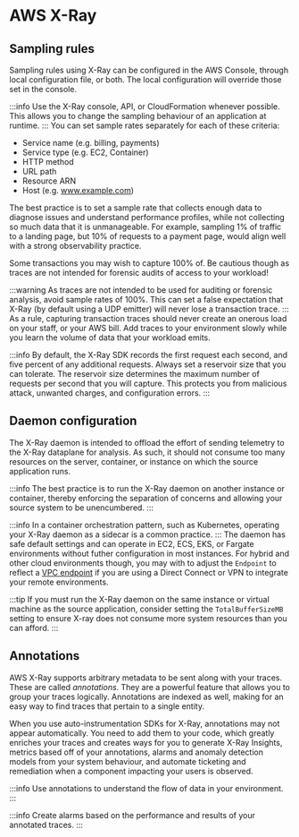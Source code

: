 # AWS X-Ray
 
## Sampling rules

Sampling rules using X-Ray can be configured in the AWS Console, through local configuration file, or both. The local configuration will override those set in the console. 

:::info
	Use the X-Ray console, API, or CloudFormation whenever possible. This allows you to change the sampling behaviour of an application at runtime.
:::
You can set sample rates separately for each of these criteria:

* Service name (e.g. billing, payments)
* Service type (e.g. EC2, Container)
* HTTP method
* URL path
* Resource ARN
* Host (e.g. www.example.com)

The best practice is to set a sample rate that collects enough data to diagnose issues and understand performance profiles, while not collecting so much data that it is unmanageable. For example, sampling 1% of traffic to a landing page, but 10% of requests to a payment page, would align well with a strong observability practice.

Some transactions you may wish to capture 100% of. Be cautious though as traces are not intended for forensic audits of access to your workload!

:::warning
	As traces are not intended to be used for auditing or forensic analysis, avoid sample rates of 100%. This can set a false expectation that X-Ray (by default using a UDP emitter) will never lose a transaction trace.
:::
As a rule, capturing transaction traces should never create an onerous load on your staff, or your AWS bill. Add traces to your environment slowly while you learn the volume of data that your workload emits.

:::info
	By default, the X-Ray SDK records the first request each second, and five percent of any additional requests.
	Always set a reservoir size that you can tolerate. The reservoir size determines the maximum number of requests per second that you will capture. This protects you from malicious attack, unwanted charges, and configuration errors.
:::
## Daemon configuration

The X-Ray daemon is intended to offload the effort of sending telemetry to the X-Ray dataplane for analysis. As such, it should not consume too many resources on the server, container, or instance on which the source application runs.

:::info
	The best practice is to run the X-Ray daemon on another instance or container, thereby enforcing the separation of concerns and allowing your source system to be unencumbered. 
:::

:::info
	In a container orchestration pattern, such as Kubernetes, operating your X-Ray daemon as a sidecar is a common practice.
:::
The daemon has safe default settings and can operate in EC2, ECS, EKS, or Fargate environments without futher configuration in most instances. For hybrid and other cloud environments though, you may with to adjust the `Endpoint` to reflect a [VPC endpoint](https://docs.aws.amazon.com/vpc/latest/privatelink/concepts.html) if you are using a Direct Connect or VPN to integrate your remote environments.

:::tip
	If you must run the X-Ray daemon on the same instance or virtual machine as the source application, consider setting the `TotalBufferSizeMB` setting to ensure X-ray does not consume more system resources than you can afford.
:::
## Annotations

AWS X-Ray supports arbitrary metadata to be sent along with your traces. These are called *annotations*. They are a powerful feature that allows you to group your traces logically. Annotations are indexed as well, making for an easy way to find traces that pertain to a single entity.

When you use auto-instrumentation SDKs for X-Ray, annotations may not appear automatically. You need to add them to your code, which greatly enriches your traces and creates ways for you to generate X-Ray Insights, metrics based off of your annotations, alarms and anomaly detection models from your system behaviour, and automate ticketing and remediation when a component impacting your users is observed.

:::info
	Use annotations to understand the flow of data in your environment.
:::

:::info
	Create alarms based on the performance and results of your annotated traces.
:::